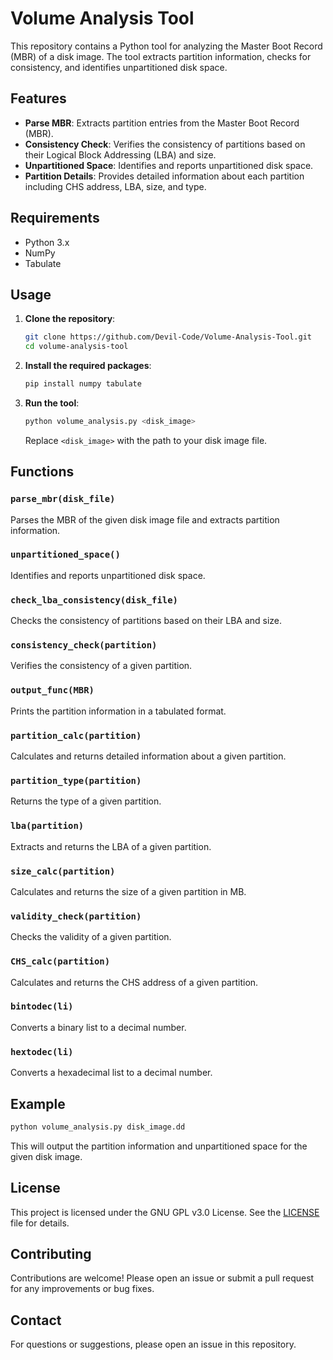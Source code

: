 # Volume Analysis Tool

This repository contains a Python tool for analyzing the Master Boot Record (MBR) of a disk image. The tool extracts partition information, checks for consistency, and identifies unpartitioned disk space.

## Features

- **Parse MBR**: Extracts partition entries from the Master Boot Record (MBR).
- **Consistency Check**: Verifies the consistency of partitions based on their Logical Block Addressing (LBA) and size.
- **Unpartitioned Space**: Identifies and reports unpartitioned disk space.
- **Partition Details**: Provides detailed information about each partition including CHS address, LBA, size, and type.

## Requirements

- Python 3.x
- NumPy
- Tabulate

## Usage

1. **Clone the repository**:
    ```bash
    git clone https://github.com/Devil-Code/Volume-Analysis-Tool.git
    cd volume-analysis-tool
    ```

2. **Install the required packages**:
    ```bash
    pip install numpy tabulate
    ```

3. **Run the tool**:
    ```bash
    python volume_analysis.py <disk_image>
    ```

    Replace `<disk_image>` with the path to your disk image file.

## Functions

### `parse_mbr(disk_file)`

Parses the MBR of the given disk image file and extracts partition information.

### `unpartitioned_space()`

Identifies and reports unpartitioned disk space.

### `check_lba_consistency(disk_file)`

Checks the consistency of partitions based on their LBA and size.

### `consistency_check(partition)`

Verifies the consistency of a given partition.

### `output_func(MBR)`

Prints the partition information in a tabulated format.

### `partition_calc(partition)`

Calculates and returns detailed information about a given partition.

### `partition_type(partition)`

Returns the type of a given partition.

### `lba(partition)`

Extracts and returns the LBA of a given partition.

### `size_calc(partition)`

Calculates and returns the size of a given partition in MB.

### `validity_check(partition)`

Checks the validity of a given partition.

### `CHS_calc(partition)`

Calculates and returns the CHS address of a given partition.

### `bintodec(li)`

Converts a binary list to a decimal number.

### `hextodec(li)`

Converts a hexadecimal list to a decimal number.

## Example

```bash
python volume_analysis.py disk_image.dd
```

This will output the partition information and unpartitioned space for the given disk image.

## License

This project is licensed under the GNU GPL v3.0 License. See the [LICENSE](LICENSE) file for details.

## Contributing

Contributions are welcome! Please open an issue or submit a pull request for any improvements or bug fixes.

## Contact

For questions or suggestions, please open an issue in this repository.
```
